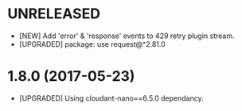 # UNRELEASED
- [NEW] Add 'error' & 'response' events to 429 retry plugin stream.
- [UPGRADED] package: use request@^2.81.0

# 1.8.0 (2017-05-23)
- [UPGRADED] Using cloudant-nano==6.5.0 dependancy.
